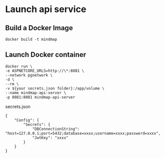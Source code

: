 # Launch api service

## Build a Docker Image
```
docker build -t mindmap
```

## Launch Docker container

```
docker run \
-e ASPNETCORE_URLS=http://\*:8081 \
--network pgnetwork \
-d \
--rm \
-v ${your secrets.json folder}:/app/volume \
--name mindmap-api-server \
-p 8081:8081 mindmap-api-server
```

secrets.json
```
{
    "Config": {
        "Secrets": {
            "DBConnectionString": "host=127.0.0.1;port=5432;database=xxxx;username=xxxx;password=xxxx",
            "JwtKey": "xxxx"
        }
    }
}
```
